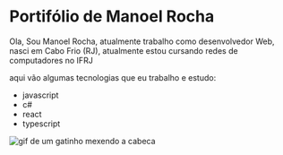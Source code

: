 # Portifólio de Manoel Rocha 

Ola, Sou Manoel Rocha, atualmente trabalho como desenvolvedor Web, nasci em Cabo Frio (RJ), atualmente estou cursando redes de computadores no IFRJ

aqui vão algumas tecnologias que eu trabalho e  estudo:
  - javascript
  - c#
  - react
  - typescript


![gif de um gatinho mexendo a cabeca](https://media3.giphy.com/media/nR4L10XlJcSeQ/200.webp?cid=ecf05e47xsxl06gxvz4r9su03ymsd75xh4d9bvxwz4hrgwtt&rid=200.webp&ct=g)
